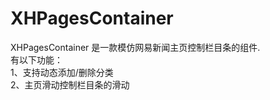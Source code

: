 XHPagesContainer
================

XHPagesContainer 是一款模仿网易新闻主页控制栏目条的组件.       
有以下功能：      
1、支持动态添加/删除分类       
2、主页滑动控制栏目条的滑动 
